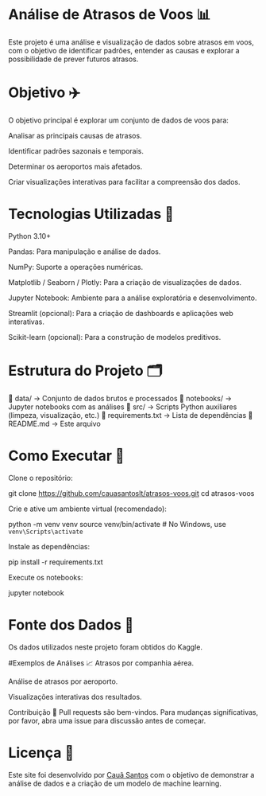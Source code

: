 # Análise de Atrasos de Voos 📊
Este projeto é uma análise e visualização de dados sobre atrasos em voos, com o objetivo de identificar padrões, entender as causas e explorar a possibilidade de prever futuros atrasos.

# Objetivo ✈️
O objetivo principal é explorar um conjunto de dados de voos para:

Analisar as principais causas de atrasos.

Identificar padrões sazonais e temporais.

Determinar os aeroportos mais afetados.

Criar visualizações interativas para facilitar a compreensão dos dados.

# Tecnologias Utilizadas 🧰
Python 3.10+

Pandas: Para manipulação e análise de dados.

NumPy: Suporte a operações numéricas.

Matplotlib / Seaborn / Plotly: Para a criação de visualizações de dados.

Jupyter Notebook: Ambiente para a análise exploratória e desenvolvimento.

Streamlit (opcional): Para a criação de dashboards e aplicações web interativas.

Scikit-learn (opcional): Para a construção de modelos preditivos.

# Estrutura do Projeto 🗂️
📁 data/              → Conjunto de dados brutos e processados
📁 notebooks/         → Jupyter notebooks com as análises
📁 src/               → Scripts Python auxiliares (limpeza, visualização, etc.)
📄 requirements.txt   → Lista de dependências
📄 README.md          → Este arquivo


# Como Executar 🚀
Clone o repositório:

git clone https://github.com/cauasantoslt/atrasos-voos.git
cd atrasos-voos

Crie e ative um ambiente virtual (recomendado):

python -m venv venv
source venv/bin/activate  # No Windows, use `venv\Scripts\activate`

Instale as dependências:

pip install -r requirements.txt

Execute os notebooks:

jupyter notebook

# Fonte dos Dados 📁
Os dados utilizados neste projeto foram obtidos do Kaggle.

#Exemplos de Análises 📈
Atrasos por companhia aérea.

Análise de atrasos por aeroporto.

Visualizações interativas dos resultados.

Contribuição 🤝
Pull requests são bem-vindos. Para mudanças significativas, por favor, abra uma issue para discussão antes de começar.

# Licença 📝
Este site foi desenvolvido por <a href="https://github.com/cauasantoslt" target="_blank">Cauã Santos</a> com o objetivo de demonstrar a análise de dados e a criação de um modelo de machine learning.
